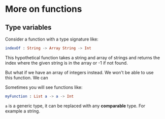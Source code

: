 # More on functions

## Type variables

Consider a function with a type signature like:

```elm
indexOf : String -> Array String -> Int
```

This hypothetical function takes a string and array of strings and returns the index where the given string is in the array or -1 if not found.

But what if we have an array of integers instead. We won't be able to use this function. We can 


Sometimes you will see functions like:

```elm
myFunction : List a -> a -> Int
```

`a` is a generic type, it can be replaced with any __comparable__ type. For example a string.